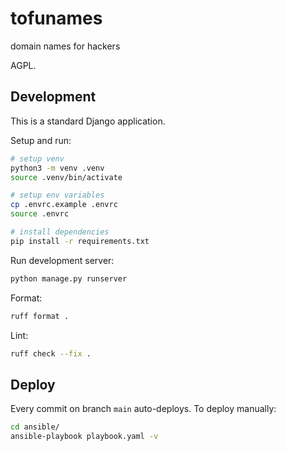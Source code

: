 # tofunames

domain names for hackers

AGPL.

## Development

This is a standard Django application.

Setup and run:

```sh
# setup venv
python3 -m venv .venv
source .venv/bin/activate

# setup env variables
cp .envrc.example .envrc
source .envrc

# install dependencies
pip install -r requirements.txt
```

Run development server:

```sh
python manage.py runserver
```

Format:

```sh
ruff format .
```

Lint:

```sh
ruff check --fix .
```

## Deploy

Every commit on branch `main` auto-deploys. To deploy manually:

```sh
cd ansible/
ansible-playbook playbook.yaml -v
```
